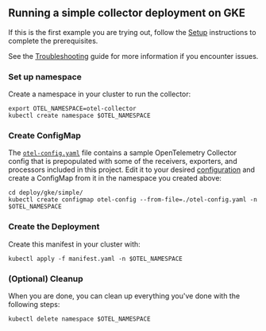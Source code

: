 ## Running a simple collector deployment on GKE

If this is the first example you are trying out, follow the [Setup](../setup.md) instructions to
complete the prerequisites.

See the [Troubleshooting](../troubleshooting.md) guide for more information if you encounter issues.

### Set up namespace

Create a namespace in your cluster to run the collector:

```
export OTEL_NAMESPACE=otel-collector
kubectl create namespace $OTEL_NAMESPACE
```

### Create ConfigMap

The [`otel-config.yaml`](otel-config.yaml) file contains a sample OpenTelemetry Collector config that is
prepopulated with some of the receivers, exporters, and processors included in this project. Edit it to
your desired [configuration](https://opentelemetry.io/docs/collector/configuration/) and create a ConfigMap
from it in the namespace you created above:

```
cd deploy/gke/simple/
kubectl create configmap otel-config --from-file=./otel-config.yaml -n $OTEL_NAMESPACE
```

### Create the Deployment

Create this manifest in your cluster with:

```
kubectl apply -f manifest.yaml -n $OTEL_NAMESPACE
```

### (Optional) Cleanup

When you are done, you can clean up everything you've done with the following steps:

```
kubectl delete namespace $OTEL_NAMESPACE
```